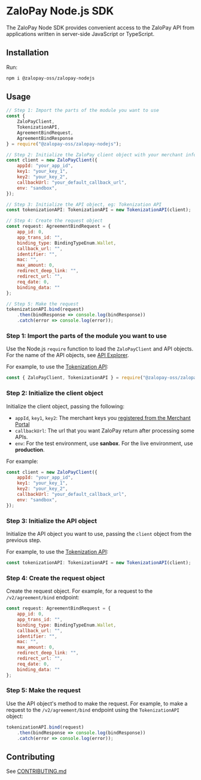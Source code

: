 # ZaloPay Node.js SDK

The ZaloPay Node SDK provides convenient access to the ZaloPay API from applications written in server-side JavaScript
or TypeScript.

## Installation

Run:

```bash
npm i @zalopay-oss/zalopay-nodejs
```

## Usage

```javascript
// Step 1: Import the parts of the module you want to use
const {
    ZaloPayClient, 
    TokenizationAPI, 
    AgreementBindRequest, 
    AgreementBindResponse
} = require("@zalopay-oss/zalopay-nodejs");

// Step 2: Initialize the ZaloPay client object with your merchant information
const client = new ZaloPayClient({
    appId: "your_app_id",
    key1: "your_key_1",
    key2: "your_key_2",
    callbackUrl: "your_default_callback_url",
    env: "sandbox",
});

// Step 3: Initialize the API object, eg: Tokenization API
const tokenizationAPI: TokenizationAPI = new TokenizationAPI(client);

// Step 4: Create the request object
const request: AgreementBindRequest = {
    app_id: 0,
    app_trans_id: "",
    binding_type: BindingTypeEnum.Wallet,
    callback_url: "",
    identifier: "",
    mac: "",
    max_amount: 0,
    redirect_deep_link: "",
    redirect_url: "",
    req_date: 0,
    binding_data: ""
};

// Step 5: Make the request
tokenizationAPI.bind(request)
    .then(bindResponse => console.log(bindResponse))
    .catch(error => console.log(error));
```

### Step 1: Import the parts of the module you want to use

Use the Node.js `require` function to load the `ZaloPayClient` and API objects. For the name of the API objects, see [API Explorer](https://beta-docs.zalopay.vn/docs/specs/swagger-zalopay-openapi).

For example, to use the [Tokenization API](https://beta-docs.zalopay.vn/docs/specs/tokenization):

``` javascript
const { ZaloPayClient, TokenizationAPI } = require("@zalopay-oss/zalopay-nodejs");
```

### Step 2: Initialize the client object

Initialize the client object, passing the following:
- `appId`, `key1`, `key2`: The merchant keys you [registered from the Merchant Portal](https://mc.zalopay.vn/mso-v3/register)
- `callbackUrl`: The url that you want ZaloPay return after processing some APIs.
- `env`: For the test environment, use **sanbox**. For the live environment, use **production**.

For example:

``` javascript
const client = new ZaloPayClient({
    appId: "your_app_id",
    key1: "your_key_1",
    key2: "your_key_2",
    callbackUrl: "your_default_callback_url",
    env: "sandbox",
});
```

### Step 3: Initialize the API object

Initialize the API object you want to use, passing the `client` object from the previous step.

For example, to use the [Tokenization API](https://beta-docs.zalopay.vn/docs/specs/tokenization):

``` javascript
const tokenizationAPI: TokenizationAPI = new TokenizationAPI(client);
```

### Step 4: Create the request object

Create the request object. For example, for a request to the `/v2/agreement/bind` endpoint:

``` javascript
const request: AgreementBindRequest = {
    app_id: 0,
    app_trans_id: "",
    binding_type: BindingTypeEnum.Wallet,
    callback_url: "",
    identifier: "",
    mac: "",
    max_amount: 0,
    redirect_deep_link: "",
    redirect_url: "",
    req_date: 0,
    binding_data: ""
};
```

### Step 5: Make the request

Use the API object's method to make the request. For example, to make a request to the `/v2/agreement/bind` endpoint using the `TokenizationAPI` object:

``` javascript
tokenizationAPI.bind(request)
    .then(bindResponse => console.log(bindResponse))
    .catch(error => console.log(error));
```

## Contributing

See [CONTRIBUTING.md](./CONTRIBUTING.md)